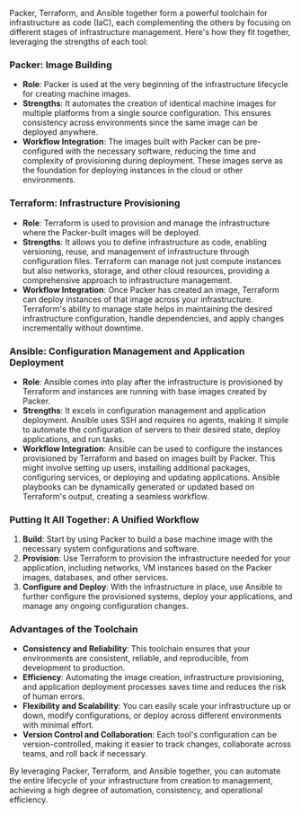 Packer, Terraform, and Ansible together form a powerful toolchain for infrastructure as code (IaC), each complementing the others by focusing on different stages of infrastructure management. Here's how they fit together, leveraging the strengths of each tool:

### Packer: Image Building
- **Role**: Packer is used at the very beginning of the infrastructure lifecycle for creating machine images.
- **Strengths**: It automates the creation of identical machine images for multiple platforms from a single source configuration. This ensures consistency across environments since the same image can be deployed anywhere.
- **Workflow Integration**: The images built with Packer can be pre-configured with the necessary software, reducing the time and complexity of provisioning during deployment. These images serve as the foundation for deploying instances in the cloud or other environments.

### Terraform: Infrastructure Provisioning
- **Role**: Terraform is used to provision and manage the infrastructure where the Packer-built images will be deployed.
- **Strengths**: It allows you to define infrastructure as code, enabling versioning, reuse, and management of infrastructure through configuration files. Terraform can manage not just compute instances but also networks, storage, and other cloud resources, providing a comprehensive approach to infrastructure management.
- **Workflow Integration**: Once Packer has created an image, Terraform can deploy instances of that image across your infrastructure. Terraform's ability to manage state helps in maintaining the desired infrastructure configuration, handle dependencies, and apply changes incrementally without downtime.

### Ansible: Configuration Management and Application Deployment
- **Role**: Ansible comes into play after the infrastructure is provisioned by Terraform and instances are running with base images created by Packer.
- **Strengths**: It excels in configuration management and application deployment. Ansible uses SSH and requires no agents, making it simple to automate the configuration of servers to their desired state, deploy applications, and run tasks.
- **Workflow Integration**: Ansible can be used to configure the instances provisioned by Terraform and based on images built by Packer. This might involve setting up users, installing additional packages, configuring services, or deploying and updating applications. Ansible playbooks can be dynamically generated or updated based on Terraform's output, creating a seamless workflow.

### Putting It All Together: A Unified Workflow
1. **Build**: Start by using Packer to build a base machine image with the necessary system configurations and software.
2. **Provision**: Use Terraform to provision the infrastructure needed for your application, including networks, VM instances based on the Packer images, databases, and other services.
3. **Configure and Deploy**: With the infrastructure in place, use Ansible to further configure the provisioned systems, deploy your applications, and manage any ongoing configuration changes.

### Advantages of the Toolchain
- **Consistency and Reliability**: This toolchain ensures that your environments are consistent, reliable, and reproducible, from development to production.
- **Efficiency**: Automating the image creation, infrastructure provisioning, and application deployment processes saves time and reduces the risk of human errors.
- **Flexibility and Scalability**: You can easily scale your infrastructure up or down, modify configurations, or deploy across different environments with minimal effort.
- **Version Control and Collaboration**: Each tool's configuration can be version-controlled, making it easier to track changes, collaborate across teams, and roll back if necessary.

By leveraging Packer, Terraform, and Ansible together, you can automate the entire lifecycle of your infrastructure from creation to management, achieving a high degree of automation, consistency, and operational efficiency.
